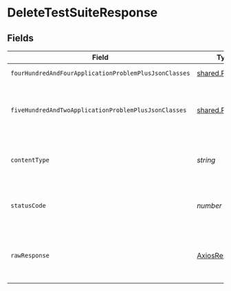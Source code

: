 # DeleteTestSuiteResponse


## Fields

| Field                                                   | Type                                                    | Required                                                | Description                                             |
| ------------------------------------------------------- | ------------------------------------------------------- | ------------------------------------------------------- | ------------------------------------------------------- |
| `fourHundredAndFourApplicationProblemPlusJsonClasses`   | [shared.Problem](../../models/shared/problem.md)[]      | :heavy_minus_sign:                                      | test suite not found                                    |
| `fiveHundredAndTwoApplicationProblemPlusJsonClasses`    | [shared.Problem](../../models/shared/problem.md)[]      | :heavy_minus_sign:                                      | problem with read information from kubernetes cluster   |
| `contentType`                                           | *string*                                                | :heavy_check_mark:                                      | HTTP response content type for this operation           |
| `statusCode`                                            | *number*                                                | :heavy_check_mark:                                      | HTTP response status code for this operation            |
| `rawResponse`                                           | [AxiosResponse](https://axios-http.com/docs/res_schema) | :heavy_minus_sign:                                      | Raw HTTP response; suitable for custom response parsing |